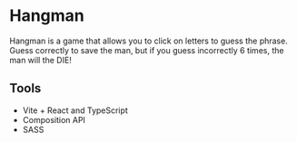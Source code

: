 # Hangman

Hangman is a game that allows you to click on letters to guess the phrase. Guess correctly to save the man, but if you guess incorrectly 6 times, the man will the DIE!

## Tools

- Vite + React and TypeScript
- Composition API
- SASS
